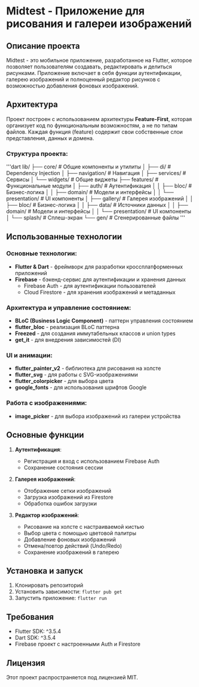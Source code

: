 # Midtest - Приложение для рисования и галереи изображений

## Описание проекта

Midtest - это мобильное приложение, разработанное на Flutter, которое позволяет пользователям создавать, редактировать и делиться рисунками. Приложение включает в себя функции аутентификации, галерею изображений и полноценный редактор рисунков с возможностью добавления фоновых изображений.

## Архитектура

Проект построен с использованием архитектуры **Feature-First**, которая организует код по функциональным возможностям, а не по типам файлов. Каждая функция (feature) содержит свои собственные слои представления, данных и домена.

### Структура проекта:
'''dart
lib/
├── core/                  # Общие компоненты и утилиты
│   ├── di/                # Dependency Injection
│   ├── navigation/        # Навигация
│   ├── services/          # Сервисы
│   └── widgets/           # Общие виджеты
├── features/              # Функциональные модули
│   ├── auth/              # Аутентификация
│   │   ├── bloc/          # Бизнес-логика
│   │   ├── domain/        # Модели и интерфейсы
│   │   └── presentation/  # UI компоненты
│   ├── gallery/           # Галерея изображений
│   │   ├── bloc/          # Бизнес-логика
│   │   ├── data/          # Источники данных
│   │   ├── domain/        # Модели и интерфейсы
│   │   └── presentation/  # UI компоненты
│   └── splash/            # Сплеш-экран
└── gen/                   # Сгенерированные файлы
'''

## Использованные технологии

### Основные технологии:
- **Flutter & Dart** - фреймворк для разработки кроссплатформенных приложений
- **Firebase** - бэкенд-сервис для аутентификации и хранения данных
    - Firebase Auth - для аутентификации пользователей
    - Cloud Firestore - для хранения изображений и метаданных

### Архитектура и управление состоянием:
- **BLoC (Business Logic Component)** - паттерн управления состоянием
- **flutter_bloc** - реализация BLoC паттерна
- **Freezed** - для создания иммутабельных классов и union types
- **get_it** - для внедрения зависимостей (DI)

### UI и анимации:
- **flutter_painter_v2** - библиотека для рисования на холсте
- **flutter_svg** - для работы с SVG-изображениями
- **flutter_colorpicker** - для выбора цвета
- **google_fonts** - для использования шрифтов Google

### Работа с изображениями:
- **image_picker** - для выбора изображений из галереи устройства

## Основные функции

1. **Аутентификация**:
    - Регистрация и вход с использованием Firebase Auth
    - Сохранение состояния сессии

2. **Галерея изображений**:
    - Отображение сетки изображений
    - Загрузка изображений из Firestore
    - Обработка ошибок загрузки

3. **Редактор изображений**:
    - Рисование на холсте с настраиваемой кистью
    - Выбор цвета с помощью цветовой палитры
    - Добавление фоновых изображений
    - Отмена/повтор действий (Undo/Redo)
    - Сохранение изображений в галерею

## Установка и запуск

1. Клонировать репозиторий
2. Установить зависимости: `flutter pub get`
3. Запустить приложение: `flutter run`

## Требования

- Flutter SDK: ^3.5.4
- Dart SDK: ^3.5.4
- Firebase проект с настроенными Auth и Firestore

## Лицензия

Этот проект распространяется под лицензией MIT.